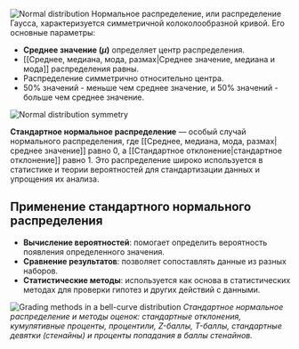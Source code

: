 ![Normal distribution](Normal%20distribution.png)
Нормальное распределение, или распределение Гаусса, характеризуется симметричной колоколообразной кривой. Его основные параметры:

- **Среднее значение ($\mu$)** определяет центр распределения.
- [[Среднее, медиана, мода, размах|Среднее значение, медиана и мода]] распределения равны.
- Распределение симметрично относительно центра.
-  50% значений - меньше чем среднее значение, и 50% значений - больше чем среднее значение.

![Normal distribution symmetry](Normal%20distribution%20symmetry.png)

**Стандартное нормальное распределение** — особый случай нормального распределения, где [[Среднее, медиана, мода, размах|среднее значение]] равно 0, а [[Стандартное отклонение|стандартное отклонение]] равно 1. Это распределение широко используется в статистике и теории вероятностей для стандартизации данных и упрощения их анализа.
## Применение стандартного нормального распределения

- **Вычисление вероятностей**: помогает определить вероятность появления определенного значения.
- **Сравнение результатов**: позволяет сопоставлять данные из разных наборов.
- **Статистические методы**: используется как основа в статистических методах для проверки гипотез и других действий с данными.

![Grading methods in a bell-curve distribution](Grading%20methods%20in%20a%20bell-curve%20distribution.png)
*Стандартное нормальное распределение и методы оценок: стандартные отклонения, кумулятивные проценты, процентили, Z-баллы, T-баллы, стандартные девятки (стенайны) и проценты попадания в баллы стенайнов.*

